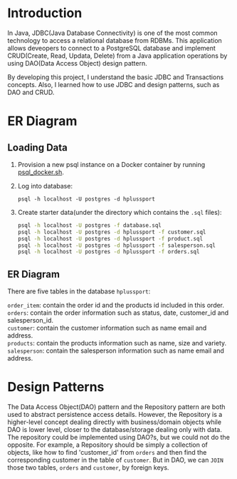 # Introduction
In Java, JDBC(Java Database Connectivity) is one of the most common technology to access a relational database from RDBMs. 
This application allows deveopers to connect to a PostgreSQL database and implement CRUD(Create, Read, Updata, Delete) from a Java application 
operations by using DAO(Data Access Object) design pattern.

By developing this project, I understand the basic JDBC and Transactions concepts. Also, I learned how to use JDBC and design patterns, such as DAO and CRUD.
# ER Diagram
## Loading Data
1. Provision a new psql instance on a Docker container by running [psql_docker.sh](../../linux_sql/scripts/psql_docker.sh).
2. Log into database:

    `psql -h localhost -U postgres -d hplussport`
3. Create starter data(under the directory which contains the `.sql` files):
    ```sh
    psql -h localhost -U postgres -f database.sql
    psql -h localhost -U postgres -d hplussport -f customer.sql
    psql -h localhost -U postgres -d hplussport -f product.sql
    psql -h localhost -U postgres -d hplussport -f salesperson.sql
    psql -h localhost -U postgres -d hplussport -f orders.sql
    ```
## ER Diagram 


There are five tables in the database `hplussport`:

`order_item`: contain the order id and the products id included in this order.  
`orders`: contain the order information such as status, date, customer_id and salesperson_id.  
`customer`: contain the customer information such as name email and address.  
`products`: contain the products information such as name, size and variety.  
`salesperson`: contain the salesperson information such as name email and address.


# Design Patterns
The Data Access Object(DAO) pattern and the Repository pattern are both used to abstract persistence access details. 
However, the Repository is a higher-level concept dealing directly with business/domain objects while DAO is lower level, 
closer to the database/storage dealing only with data. The repository could be implemented using DAO?s, but we could not do the opposite.
For example, a Repository should be simply a collection of objects, like how to find 'customer_id' from `orders` 
and then find the corresponding customer in the table of `customer`. But in DAO, we can `JOIN` those two tables, `orders` and `customer`, by foreign keys.